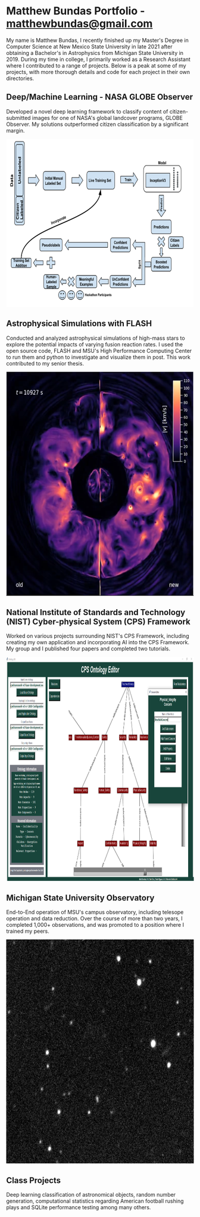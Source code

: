 
# Matthew Bundas Portfolio - matthewbundas@gmail.com

My name is Matthew Bundas, I recently finished up my Master's Degree in Computer Science at New Mexico State University in late 2021 after obtaining a Bachelor's in Astrophysics from Michigan State University in 2019. During my time in college, I primarily worked as a Research Assistant where I contributed to a range of projects. Below is a peak at some of my projects, with more thorough details and code for each project in their own directories.




## Deep/Machine Learning - NASA GLOBE Observer
Developed a novel deep learning framework to classify content of citizen-submitted images for one of NASA's global landcover programs, GLOBE Observer. My solutions outperformed citizen classification by a significant margin.

<p align="center">
<img src="https://github.com/bundasma/matthew_bundas_portfolio/blob/main/NASA_GLOBE_Observer_Research/README_images/SSAL_framework.png?raw=true" width="600" height="450">
</p>


## Astrophysical Simulations with FLASH
Conducted and analyzed astrophysical simulations of high-mass stars to explore the potential impacts of varying fusion reaction rates. I used the open source code, FLASH and MSU's High Performance Computing Center to run them and python to investigate and visualize them in post. This work contributed to my senior thesis. 

<p align="center">
<img src="https://github.com/bundasma/matthew_bundas_portfolio/blob/main/Astrophysical_Sim_Research/README_images/sim_screenshot.PNG?raw=true" width="600" height="600">
</p>


## National Institute of Standards and Technology (NIST) Cyber-physical System (CPS) Framework
Worked on various projects surrounding NIST's CPS Framework, including creating my own application and incorporating AI into the CPS Framework. My group and I published four papers and completed two tutorials.

<p align="center">
<img src="https://github.com/bundasma/matthew_bundas_portfolio/blob/main/NIST_CPS_Framework_Research/README_images/ontology_editor.png?raw=true" width="1000" height="600">
</p>


## Michigan State University Observatory
End-to-End operation of MSU's campus observatory, including telesope operation and data reduction. Over the course of more than two years, I completed 1,000+ observations, and was promoted to a position where I trained my peers.

<p align="center">
<img src="https://github.com/bundasma/matthew_bundas_portfolio/blob/main/MSU_Observatory/README_images/starfield.png?raw=true" width="1000" height="600">
</p>




## Class Projects
Deep learning classification of astronomical objects, random number generation, computational statistics regarding American football rushing plays and SQLite performance testing among many others. 


